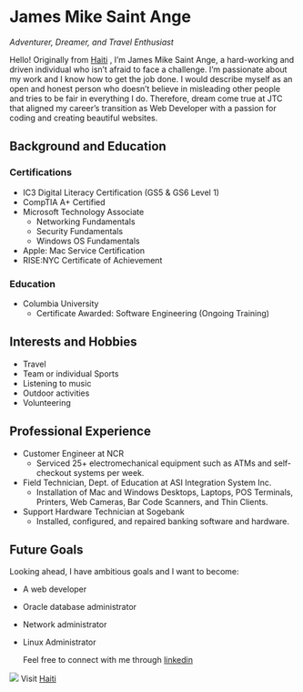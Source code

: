 # James Mike Saint Ange
*Adventurer, Dreamer, and Travel Enthusiast* 

Hello! Originally from [Haiti](https://www.allwavingflags.com/2018/06/flag-of-haiti.html) , I’m James Mike Saint Ange,  a hard-working and driven individual who isn’t afraid to face a challenge. I’m passionate about my work and I know how to get the job done. I would describe myself as an open and honest person who doesn’t believe in misleading other people and tries to be fair in everything I do. Therefore, dream come true at JTC that aligned my career’s transition as Web Developer with a passion for coding and creating beautiful websites.

## Background and Education

### Certifications
- IC3 Digital Literacy Certification (GS5 & GS6 Level 1)
- CompTIA A+ Certified
- Microsoft Technology Associate
  - Networking Fundamentals
  - Security Fundamentals
  - Windows OS Fundamentals
- Apple: Mac Service Certification
- RISE:NYC Certificate of Achievement

### Education
- Columbia University
  - Certificate Awarded: Software Engineering (Ongoing Training)

## Interests and Hobbies
- Travel
- Team or individual Sports
- Listening to music
- Outdoor activities
- Volunteering

## Professional Experience
- Customer Engineer at NCR
  - Serviced 25+ electromechanical equipment such as ATMs and self-checkout systems per week.
- Field Technician, Dept. of Education at ASI Integration System Inc.
  - Installation of Mac and Windows Desktops, Laptops, POS Terminals, Printers, Web Cameras, Bar Code Scanners, and Thin Clients.
- Support Hardware Technician at Sogebank
  - Installed, configured, and repaired banking software and hardware.

## Future Goals
Looking ahead, I have ambitious goals and I want to become:
- A web developer
- Oracle database administrator
- Network administrator
- Linux Administrator

  Feel free to connect with me through [linkedin](https://www.linkedin.com/in/james-s-b305635a/)
  
![ ](C:\Users\jmsai\OneDrive\Desktop\JTC_Project)
 Visit [Haiti](https://visithaiti.com/destinations/)




